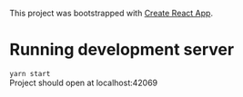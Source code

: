 
This project was bootstrapped with [Create React App](https://github.com/facebook/create-react-app).
# Running development server
`yarn start`<br/>
Project should open at localhost:42069